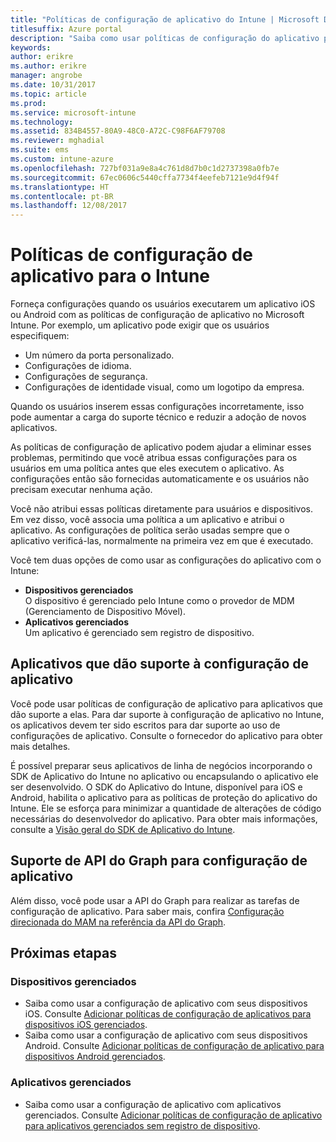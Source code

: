 ```yaml
---
title: "Políticas de configuração de aplicativo do Intune | Microsoft Docs"
titlesuffix: Azure portal
description: "Saiba como usar políticas de configuração do aplicativo para o Intune."
keywords: 
author: erikre
ms.author: erikre
manager: angrobe
ms.date: 10/31/2017
ms.topic: article
ms.prod: 
ms.service: microsoft-intune
ms.technology: 
ms.assetid: 834B4557-80A9-48C0-A72C-C98F6AF79708
ms.reviewer: mghadial
ms.suite: ems
ms.custom: intune-azure
ms.openlocfilehash: 727bf031a9e8a4c761d8d7b0c1d2737398a0fb7e
ms.sourcegitcommit: 67ec0606c5440cffa7734f4eefeb7121e9d4f94f
ms.translationtype: HT
ms.contentlocale: pt-BR
ms.lasthandoff: 12/08/2017
---
```

# <a name="app-configuration-policies-for-intune"></a>Políticas de configuração de aplicativo para o Intune

Forneça configurações quando os usuários executarem um aplicativo iOS ou Android com as políticas de configuração de aplicativo no Microsoft Intune. Por exemplo, um aplicativo pode exigir que os usuários especifiquem:

- Um número da porta personalizado.
- Configurações de idioma.
- Configurações de segurança.
- Configurações de identidade visual, como um logotipo da empresa.

Quando os usuários inserem essas configurações incorretamente, isso pode aumentar a carga do suporte técnico e reduzir a adoção de novos aplicativos.

As políticas de configuração de aplicativo podem ajudar a eliminar esses problemas, permitindo que você atribua essas configurações para os usuários em uma política antes que eles executem o aplicativo. As configurações então são fornecidas automaticamente e os usuários não precisam executar nenhuma ação.

Você não atribui essas políticas diretamente para usuários e dispositivos. Em vez disso, você associa uma política a um aplicativo e atribui o aplicativo. As configurações de política serão usadas sempre que o aplicativo verificá-las, normalmente na primeira vez em que é executado.

Você tem duas opções de como usar as configurações do aplicativo com o Intune:
 - **Dispositivos gerenciados**  
   O dispositivo é gerenciado pelo Intune como o provedor de MDM (Gerenciamento de Dispositivo Móvel).
 - **Aplicativos gerenciados**  
   Um aplicativo é gerenciado sem registro de dispositivo.

## <a name="apps-that-support-app-configuration"></a>Aplicativos que dão suporte à configuração de aplicativo

Você pode usar políticas de configuração de aplicativo para aplicativos que dão suporte a elas. Para dar suporte à configuração de aplicativo no Intune, os aplicativos devem ter sido escritos para dar suporte ao uso de configurações de aplicativo. Consulte o fornecedor do aplicativo para obter mais detalhes.

É possível preparar seus aplicativos de linha de negócios incorporando o SDK de Aplicativo do Intune no aplicativo ou encapsulando o aplicativo ele ser desenvolvido. O SDK do Aplicativo do Intune, disponível para iOS e Android, habilita o aplicativo para as políticas de proteção do aplicativo do Intune. Ele se esforça para minimizar a quantidade de alterações de código necessárias do desenvolvedor do aplicativo. Para obter mais informações, consulte a [Visão geral do SDK de Aplicativo do Intune](app-sdk.md).

## <a name="graph-api-support-for-app-configuration"></a>Suporte de API do Graph para configuração de aplicativo

Além disso, você pode usar a API do Graph para realizar as tarefas de configuração de aplicativo. Para saber mais, confira [Configuração direcionada do MAM na referência da API do Graph](https://graph.microsoft.io/docs/api-reference/beta/api/intune_mam_targetedmanagedappconfiguration_create).

## <a name="next-steps"></a>Próximas etapas

### <a name="managed-devices"></a>Dispositivos gerenciados

 - Saiba como usar a configuração de aplicativo com seus dispositivos iOS.  Consulte [Adicionar políticas de configuração de aplicativos para dispositivos iOS gerenciados](app-configuration-policies-use-ios.md).
 - Saiba como usar a configuração de aplicativo com seus dispositivos Android.  Consulte [Adicionar políticas de configuração de aplicativo para dispositivos Android gerenciados](app-configuration-policies-use-android.md).

### <a name="managed-apps"></a>Aplicativos gerenciados

 - Saiba como usar a configuração de aplicativo com aplicativos gerenciados. Consulte [Adicionar políticas de configuração de aplicativo para aplicativos gerenciados sem registro de dispositivo](app-configuration-policies-managed-app.md).